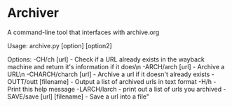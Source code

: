 # Archiver
A command-line tool that interfaces with archive.org

Usage: archive.py [option] [option2]

Options:
        -CH/ch [url] - Check if a URL already exists in the wayback machine and return it's information if it does\n
        -ARCH/arch [url] - Archive a URL\n
        -CHARCH/charch [url] - Archive a url if it doesn't already exists
        -OUTT/outt [filename] - Output a list of archived urls in text format
        -H/h - Print this help message
        -LARCH/larch - print out a list of urls you archived
        -SAVE/save [url] [filename] - Save a url into a file"
